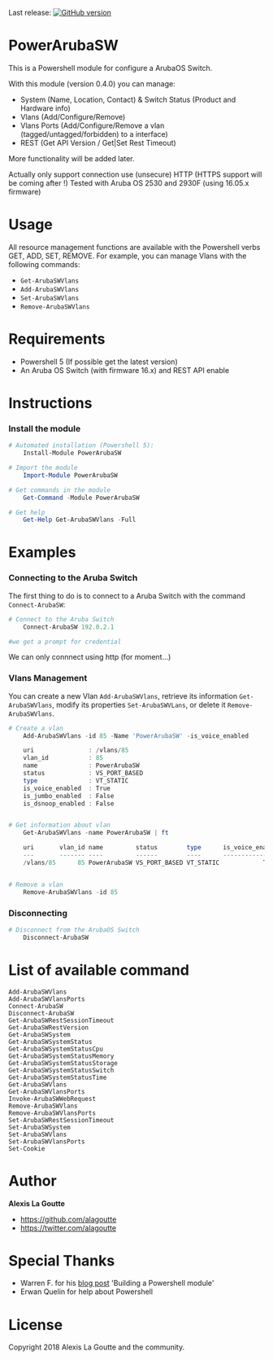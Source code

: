 

Last release: [![GitHub version](https://badge.fury.io/gh/alagoutte%2Fpowerarubasw.svg)](https://badge.fury.io/gh/alagoutte%2Fpowerarubasw)

# PowerArubaSW

This is a Powershell module for configure a ArubaOS Switch.

With this module (version 0.4.0) you can manage:

- System (Name, Location, Contact) & Switch Status (Product and Hardware info)
- Vlans (Add/Configure/Remove)
- Vlans Ports (Add/Configure/Remove a vlan (tagged/untagged/forbidden) to a interface)
- REST (Get API Version / Get|Set Rest Timeout)

More functionality will be added later.

Actually only support connection use (unsecure) HTTP (HTTPS support will be coming after !)
Tested with Aruba OS 2530 and 2930F (using 16.05.x firmware)

# Usage

All resource management functions are available with the Powershell verbs GET, ADD, SET, REMOVE. 
For example, you can manage Vlans with the following commands:
- `Get-ArubaSWVlans`
- `Add-ArubaSWVlans`
- `Set-ArubaSWVlans`
- `Remove-ArubaSWVlans`


# Requirements

- Powershell 5 (If possible get the latest version)
- An Aruba OS Switch (with firmware 16.x) and REST API enable

# Instructions
### Install the module
```powershell
# Automated installation (Powershell 5):
    Install-Module PowerArubaSW

# Import the module
    Import-Module PowerArubaSW

# Get commands in the module
    Get-Command -Module PowerArubaSW

# Get help
    Get-Help Get-ArubaSWVlans -Full
```

# Examples
### Connecting to the Aruba Switch

The first thing to do is to connect to a Aruba Switch with the command `Connect-ArubaSW`:

```powershell
# Connect to the Aruba Switch
    Connect-ArubaSW 192.0.2.1

#we get a prompt for credential
```
We can only connnect using http (for moment...)


### Vlans Management

You can create a new Vlan `Add-ArubaSWVlans`, retrieve its information `Get-ArubaSWVlans`, modify its properties `Set-ArubaSWVLans`, or delete it `Remove-ArubaSWVlans`.

```powershell
# Create a vlan
    Add-ArubaSWVlans -id 85 -Name 'PowerArubaSW' -is_voice_enabled

    uri               : /vlans/85
    vlan_id           : 85
    name              : PowerArubaSW
    status            : VS_PORT_BASED
    type              : VT_STATIC
    is_voice_enabled  : True
    is_jumbo_enabled  : False
    is_dsnoop_enabled : False


# Get information about vlan
    Get-ArubaSWVlans -name PowerArubaSW | ft

    uri       vlan_id name         status        type      is_voice_enabled is_jumbo_enabled is_dsnoop_enabled is_management_vlan
    ---       ------- ----         ------        ----      ---------------- ---------------- ----------------- ------------------
    /vlans/85      85 PowerArubaSW VS_PORT_BASED VT_STATIC            True             False             False              False


# Remove a vlan
    Remove-ArubaSWVlans -id 85
```


### Disconnecting

```powershell
# Disconnect from the ArubaOS Switch
    Disconnect-ArubaSW
```

# List of available command
```
Add-ArubaSWVlans
Add-ArubaSWVlansPorts
Connect-ArubaSW
Disconnect-ArubaSW
Get-ArubaSWRestSessionTimeout
Get-ArubaSWRestVersion
Get-ArubaSWSystem
Get-ArubaSWSystemStatus
Get-ArubaSWSystemStatusCpu
Get-ArubaSWSystemStatusMemory
Get-ArubaSWSystemStatusStorage
Get-ArubaSWSystemStatusSwitch
Get-ArubaSWSystemStatusTime
Get-ArubaSWVlans
Get-ArubaSWVlansPorts
Invoke-ArubaSWWebRequest
Remove-ArubaSWVlans
Remove-ArubaSWVlansPorts
Set-ArubaSWRestSessionTimeout
Set-ArubaSWSystem
Set-ArubaSWVlans
Set-ArubaSWVlansPorts
Set-Cookie
```

# Author

**Alexis La Goutte**
- <https://github.com/alagoutte>
- <https://twitter.com/alagoutte>

# Special Thanks

- Warren F. for his [blog post](http://ramblingcookiemonster.github.io/Building-A-PowerShell-Module/) 'Building a Powershell module'
- Erwan Quelin for help about Powershell

# License

Copyright 2018 Alexis La Goutte and the community.
